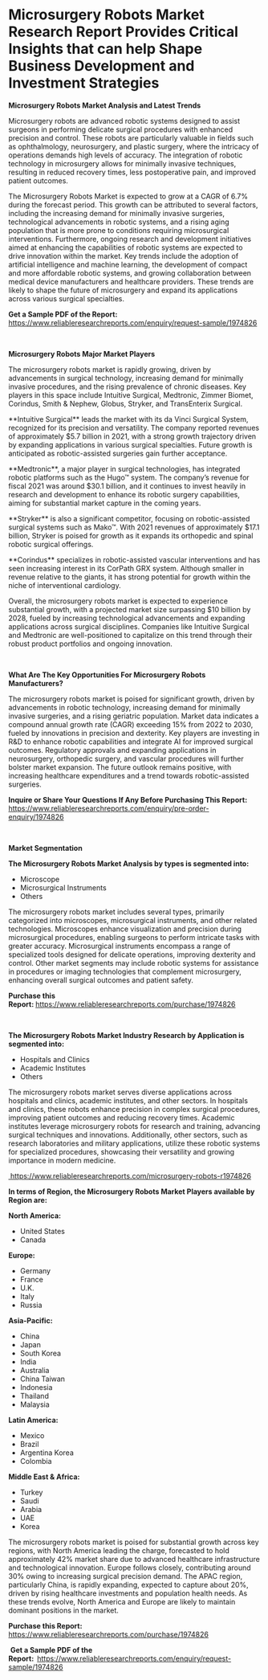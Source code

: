 <p><h1>Microsurgery Robots Market Research Report Provides Critical Insights that can help Shape Business Development and Investment Strategies</h1></p><p><strong>Microsurgery Robots Market Analysis and Latest Trends</strong></p>
<p><p>Microsurgery robots are advanced robotic systems designed to assist surgeons in performing delicate surgical procedures with enhanced precision and control. These robots are particularly valuable in fields such as ophthalmology, neurosurgery, and plastic surgery, where the intricacy of operations demands high levels of accuracy. The integration of robotic technology in microsurgery allows for minimally invasive techniques, resulting in reduced recovery times, less postoperative pain, and improved patient outcomes.</p><p>The Microsurgery Robots Market is expected to grow at a CAGR of 6.7% during the forecast period. This growth can be attributed to several factors, including the increasing demand for minimally invasive surgeries, technological advancements in robotic systems, and a rising aging population that is more prone to conditions requiring microsurgical interventions. Furthermore, ongoing research and development initiatives aimed at enhancing the capabilities of robotic systems are expected to drive innovation within the market. Key trends include the adoption of artificial intelligence and machine learning, the development of compact and more affordable robotic systems, and growing collaboration between medical device manufacturers and healthcare providers. These trends are likely to shape the future of microsurgery and expand its applications across various surgical specialties.</p></p>
<p><strong>Get a Sample PDF of the Report:&nbsp;</strong> <a href="https://www.reliableresearchreports.com/enquiry/request-sample/1974826?utm_campaign=112&utm_medium=2&utm_source=Github&utm_content=ia&utm_term=12042025&utm_id=microsurgery-robots">https://www.reliableresearchreports.com/enquiry/request-sample/1974826</a></p>
<p>&nbsp;</p>
<p><strong>Microsurgery Robots Major Market Players</strong></p>
<p><p>The microsurgery robots market is rapidly growing, driven by advancements in surgical technology, increasing demand for minimally invasive procedures, and the rising prevalence of chronic diseases. Key players in this space include Intuitive Surgical, Medtronic, Zimmer Biomet, Corindus, Smith & Nephew, Globus, Stryker, and TransEnterix Surgical.</p><p>**Intuitive Surgical** leads the market with its da Vinci Surgical System, recognized for its precision and versatility. The company reported revenues of approximately $5.7 billion in 2021, with a strong growth trajectory driven by expanding applications in various surgical specialties. Future growth is anticipated as robotic-assisted surgeries gain further acceptance.</p><p>**Medtronic**, a major player in surgical technologies, has integrated robotic platforms such as the Hugo™ system. The company’s revenue for fiscal 2021 was around $30.1 billion, and it continues to invest heavily in research and development to enhance its robotic surgery capabilities, aiming for substantial market capture in the coming years.</p><p>**Stryker** is also a significant competitor, focusing on robotic-assisted surgical systems such as Mako™. With 2021 revenues of approximately $17.1 billion, Stryker is poised for growth as it expands its orthopedic and spinal robotic surgical offerings.</p><p>**Corindus** specializes in robotic-assisted vascular interventions and has seen increasing interest in its CorPath GRX system. Although smaller in revenue relative to the giants, it has strong potential for growth within the niche of interventional cardiology.</p><p>Overall, the microsurgery robots market is expected to experience substantial growth, with a projected market size surpassing $10 billion by 2028, fueled by increasing technological advancements and expanding applications across surgical disciplines. Companies like Intuitive Surgical and Medtronic are well-positioned to capitalize on this trend through their robust product portfolios and ongoing innovation.</p></p>
<p>&nbsp;</p>
<p><strong>What Are The Key Opportunities For Microsurgery Robots Manufacturers?</strong></p>
<p><p>The microsurgery robots market is poised for significant growth, driven by advancements in robotic technology, increasing demand for minimally invasive surgeries, and a rising geriatric population. Market data indicates a compound annual growth rate (CAGR) exceeding 15% from 2022 to 2030, fueled by innovations in precision and dexterity. Key players are investing in R&D to enhance robotic capabilities and integrate AI for improved surgical outcomes. Regulatory approvals and expanding applications in neurosurgery, orthopedic surgery, and vascular procedures will further bolster market expansion. The future outlook remains positive, with increasing healthcare expenditures and a trend towards robotic-assisted surgeries.</p></p>
<p><strong>Inquire or Share Your Questions If Any Before Purchasing This Report:</strong> <a href="https://www.reliableresearchreports.com/enquiry/pre-order-enquiry/1974826?utm_campaign=112&utm_medium=2&utm_source=Github&utm_content=ia&utm_term=12042025&utm_id=microsurgery-robots">https://www.reliableresearchreports.com/enquiry/pre-order-enquiry/1974826</a></p>
<p>&nbsp;</p>
<p><strong>Market Segmentation</strong></p>
<p><strong>The Microsurgery Robots Market Analysis by types is segmented into:</strong></p>
<p><ul><li>Microscope</li><li>Microsurgical Instruments</li><li>Others</li></ul></p>
<p><p>The microsurgery robots market includes several types, primarily categorized into microscopes, microsurgical instruments, and other related technologies. Microscopes enhance visualization and precision during microsurgical procedures, enabling surgeons to perform intricate tasks with greater accuracy. Microsurgical instruments encompass a range of specialized tools designed for delicate operations, improving dexterity and control. Other market segments may include robotic systems for assistance in procedures or imaging technologies that complement microsurgery, enhancing overall surgical outcomes and patient safety.</p></p>
<p><strong>Purchase this Report:&nbsp;</strong><a href="https://www.reliableresearchreports.com/purchase/1974826?utm_campaign=112&utm_medium=2&utm_source=Github&utm_content=ia&utm_term=12042025&utm_id=microsurgery-robots">https://www.reliableresearchreports.com/purchase/1974826</a></p>
<p>&nbsp;</p>
<p><strong>The Microsurgery Robots Market Industry Research by Application is segmented into:</strong></p>
<p><ul><li>Hospitals and Clinics</li><li>Academic Institutes</li><li>Others</li></ul></p>
<p><p>The microsurgery robots market serves diverse applications across hospitals and clinics, academic institutes, and other sectors. In hospitals and clinics, these robots enhance precision in complex surgical procedures, improving patient outcomes and reducing recovery times. Academic institutes leverage microsurgery robots for research and training, advancing surgical techniques and innovations. Additionally, other sectors, such as research laboratories and military applications, utilize these robotic systems for specialized procedures, showcasing their versatility and growing importance in modern medicine.</p></p>
<p><a href="https://www.reliableresearchreports.com/microsurgery-robots-r1974826?utm_campaign=112&utm_medium=2&utm_source=Github&utm_content=ia&utm_term=12042025&utm_id=microsurgery-robots">&nbsp;https://www.reliableresearchreports.com/microsurgery-robots-r1974826</a></p>
<p><strong>In terms of Region, the Microsurgery Robots Market Players available by Region are:</strong></p>
<p>
    <p> <strong> North America: </strong>
        <ul>
            <li>United States</li>
            <li>Canada</li>
        </ul>
        </p> 
    <p> <strong> Europe: </strong>
        <ul>
            <li>Germany</li>
            <li>France</li>
            <li>U.K.</li>
            <li>Italy</li>
            <li>Russia</li>
        </ul>
        </p> 
    <p> <strong> Asia-Pacific: </strong>
        <ul>
            <li>China</li>
            <li>Japan</li>
            <li>South Korea</li>
            <li>India</li>
            <li>Australia</li>
            <li>China Taiwan</li>
            <li>Indonesia</li>
            <li>Thailand</li>
            <li>Malaysia</li>
        </ul>
        </p> 
    <p> <strong> Latin America: </strong>
        <ul>
            <li>Mexico</li>
            <li>Brazil</li>
            <li>Argentina Korea</li>
            <li>Colombia</li>
        </ul>
        </p> 
    <p> <strong> Middle East & Africa: </strong>
        <ul>
            <li>Turkey</li>
            <li>Saudi</li>
            <li>Arabia</li>
            <li>UAE</li>
            <li>Korea</li>
        </ul>
    </p>
    </p>
<p><p>The microsurgery robots market is poised for substantial growth across key regions, with North America leading the charge, forecasted to hold approximately 42% market share due to advanced healthcare infrastructure and technological innovation. Europe follows closely, contributing around 30% owing to increasing surgical precision demand. The APAC region, particularly China, is rapidly expanding, expected to capture about 20%, driven by rising healthcare investments and population health needs. As these trends evolve, North America and Europe are likely to maintain dominant positions in the market.</p></p>
<p><strong>Purchase this Report: </strong><a href="https://www.reliableresearchreports.com/purchase/1974826?utm_campaign=112&utm_medium=2&utm_source=Github&utm_content=ia&utm_term=12042025&utm_id=microsurgery-robots">https://www.reliableresearchreports.com/purchase/1974826</a></p>
<p>&nbsp;<strong>Get a Sample PDF of the Report:&nbsp;&nbsp;</strong><a href="https://www.reliableresearchreports.com/enquiry/request-sample/1974826?utm_campaign=112&utm_medium=2&utm_source=Github&utm_content=ia&utm_term=12042025&utm_id=microsurgery-robots">https://www.reliableresearchreports.com/enquiry/request-sample/1974826</a></p>
<p><strong></strong></p>
<p><p></p><p></p><p></p></p>